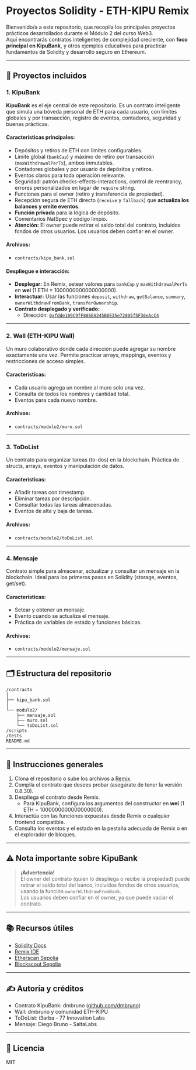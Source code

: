 # Proyectos Solidity - ETH-KIPU Remix

Bienvenido/a a este repositorio, que recopila los principales proyectos prácticos desarrollados durante el Módulo 2 del curso Web3.  
Aquí encontrarás contratos inteligentes de complejidad creciente, con **foco principal en KipuBank**, y otros ejemplos educativos para practicar fundamentos de Solidity y desarrollo seguro en Ethereum.

---

## 🌟 Proyectos incluidos

### 1. KipuBank

**KipuBank** es el eje central de este repositorio. Es un contrato inteligente que simula una bóveda personal de ETH para cada usuario, con límites globales y por transacción, registro de eventos, contadores, seguridad y buenas prácticas.

#### Características principales:
- Depósitos y retiros de ETH con límites configurables.
- Límite global (`bankCap`) y máximo de retiro por transacción (`maxWithdrawalPerTx`), ambos inmutables.
- Contadores globales y por usuario de depósitos y retiros.
- Eventos claros para toda operación relevante.
- Seguridad: patrón checks-effects-interactions, control de reentrancy, errores personalizados en lugar de `require` string.
- Funciones para el owner (retiro y transferencia de propiedad).
- Recepción segura de ETH directo (`receive` y `fallback`) que **actualiza los balances y emite eventos**.
- **Función privada** para la lógica de depósito.
- Comentarios NatSpec y código limpio.
- **Atención:** El owner puede retirar el saldo total del contrato, incluidos fondos de otros usuarios. Los usuarios deben confiar en el owner.

#### Archivos:
- `contracts/kipu_bank.sol`

#### Despliegue e interacción:
- **Desplegar:** En Remix, setear valores para `bankCap` y `maxWithdrawalPerTx` en **wei** (1 ETH = 1000000000000000000).
- **Interactuar:** Usar las funciones `deposit`, `withdraw`, `getBalance`, `summary`, `ownerWithdrawFromBank`, `transferOwnership`.
- **Contrato desplegado y verificado:**
  - Dirección: [`0xfdde109C9fF886EA245B0E35e72805f5F36eAcC4`](https://sepolia.etherscan.io/address/0xfdde109C9fF886EA245B0E35e72805f5F36eAcC4)

---

### 2. Wall (ETH-KIPU Wall)

Un muro colaborativo donde cada dirección puede agregar su nombre exactamente una vez. Permite practicar arrays, mappings, eventos y restricciones de acceso simples.

#### Características:
- Cada usuario agrega un nombre al muro solo una vez.
- Consulta de todos los nombres y cantidad total.
- Eventos para cada nuevo nombre.

#### Archivos:
- `contracts/modulo2/muro.sol`

---

### 3. ToDoList

Un contrato para organizar tareas (to-dos) en la blockchain. Práctica de structs, arrays, eventos y manipulación de datos.

#### Características:
- Añadir tareas con timestamp.
- Eliminar tareas por descripción.
- Consultar todas las tareas almacenadas.
- Eventos de alta y baja de tareas.

#### Archivos:
- `contracts/modulo2/toDoList.sol`

---

### 4. Mensaje

Contrato simple para almacenar, actualizar y consultar un mensaje en la blockchain. Ideal para los primeros pasos en Solidity (storage, eventos, get/set).

#### Características:
- Setear y obtener un mensaje.
- Evento cuando se actualiza el mensaje.
- Práctica de variables de estado y funciones básicas.

#### Archivos:
- `contracts/modulo2/mensaje.sol`

---

## 🗂️ Estructura del repositorio

```
/contracts
│
├── kipu_bank.sol
│
└── modulo2/
    ├── mensaje.sol
    ├── muro.sol
    └── toDoList.sol
/scripts
/tests
README.md
```

---

## 📝 Instrucciones generales

1. Clona el repositorio o sube los archivos a [Remix](https://remix.ethereum.org/).
2. Compila el contrato que desees probar (asegúrate de tener la versión 0.8.30).
3. Despliega el contrato desde Remix.
    - Para KipuBank, configura los argumentos del constructor en **wei** (1 ETH = 1000000000000000000).
4. Interactúa con las funciones expuestas desde Remix o cualquier frontend compatible.
5. Consulta los eventos y el estado en la pestaña adecuada de Remix o en el explorador de bloques.

---

## ⚠️ Nota importante sobre KipuBank

> **¡Advertencia!**  
> El owner del contrato (quien lo despliega o recibe la propiedad) puede retirar el saldo total del banco, incluidos fondos de otros usuarios, usando la función `ownerWithdrawFromBank`.  
> Los usuarios deben confiar en el owner, ya que puede vaciar el contrato.

---

## 📚 Recursos útiles

- [Solidity Docs](https://docs.soliditylang.org/)
- [Remix IDE](https://remix.ethereum.org/)
- [Etherscan Sepolia](https://sepolia.etherscan.io/)
- [Blockscout Sepolia](https://eth-sepolia.blockscout.com/)

---

## ✍️ Autoría y créditos

- Contrato KipuBank: dmbruno ([github.com/dmbruno](https://github.com/dmbruno))
- Wall: dmbruno y comunidad ETH-KIPU
- ToDoList: i3arba - 77 Innovation Labs
- Mensaje: Diego Bruno - SaltaLabs

---

## 📝 Licencia

MIT